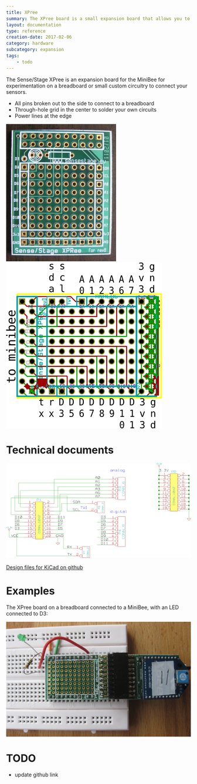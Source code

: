 ```yaml
---
title: XPree
summary: The XPree board is a small expansion board that allows you to prototype on a breadboard or make a small custom circuit.
layout: documentation
type: reference
creation-date: 2017-02-06
category: hardware
subcategory: expansion
tags:
    - todo
---
```


The Sense/Stage XPree is an expansion board for the MiniBee for experimentation on a breadboard or small custom circuitry to connect your sensors.

* All pins broken out to the side to connect to a breadboard
* Through-hole grid in the center to solder your own circuits
* Power lines at the edge


![](/img/XPree.jpg)
![](/img/XPree_layout.png)

# Technical documents

![](/img/xpree_schematic.png)


[Design files for KiCad on github]()

# Examples

The XPree board on a breadboard connected to a MiniBee, with an LED connected to D3:

![](/img/XPree_breadboard.jpg)


# TODO

- update github link
